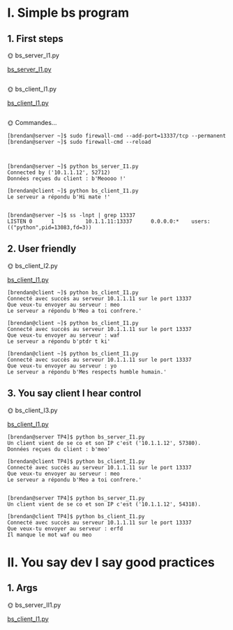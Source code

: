 # I. Simple bs program

## 1. First steps

🌞 bs_server_I1.py

[bs_server_I1.py](./bs_server_I1.py)
```

```

🌞 bs_client_I1.py

[bs_client_I1.py](./bs_client_I1.py)
```

```

🌞 Commandes...

```
[brendan@server ~]$ sudo firewall-cmd --add-port=13337/tcp --permanent
[brendan@server ~]$ sudo firewall-cmd --reload



[brendan@server ~]$ python bs_server_I1.py
Connected by ('10.1.1.12', 52712)
Données reçues du client : b'Meoooo !'

[brendan@client ~]$ python bs_client_I1.py
Le serveur a répondu b'Hi mate !'


[brendan@server ~]$ ss -lnpt | grep 13337
LISTEN 0      1          10.1.1.11:13337      0.0.0.0:*    users:(("python",pid=13083,fd=3))
```


## 2. User friendly

🌞 bs_client_I2.py

[bs_client_I1.py](./bs_client_I1.py)

```
[brendan@client ~]$ python bs_client_I1.py
Connecté avec succès au serveur 10.1.1.11 sur le port 13337
Que veux-tu envoyer au serveur : meo
Le serveur a répondu b'Meo a toi confrere.'

[brendan@client ~]$ python bs_client_I1.py
Connecté avec succès au serveur 10.1.1.11 sur le port 13337
Que veux-tu envoyer au serveur : waf
Le serveur a répondu b'ptdr t ki'

[brendan@client ~]$ python bs_client_I1.py
Connecté avec succès au serveur 10.1.1.11 sur le port 13337
Que veux-tu envoyer au serveur : yo
Le serveur a répondu b'Mes respects humble humain.'
```

## 3. You say client I hear control

🌞 bs_client_I3.py

[bs_client_I1.py](./bs_client_I1.py)

```
[brendan@server TP4]$ python bs_server_I1.py
Un client vient de se co et son IP c'est ('10.1.1.12', 57380).
Données reçues du client : b'meo'

[brendan@client TP4]$ python bs_client_I1.py
Connecté avec succès au serveur 10.1.1.11 sur le port 13337
Que veux-tu envoyer au serveur : meo
Le serveur a répondu b'Meo a toi confrere.'


[brendan@server TP4]$ python bs_server_I1.py
Un client vient de se co et son IP c'est ('10.1.1.12', 54318).

[brendan@client TP4]$ python bs_client_I1.py
Connecté avec succès au serveur 10.1.1.11 sur le port 13337
Que veux-tu envoyer au serveur : erfd
Il manque le mot waf ou meo
```

# II. You say dev I say good practices

## 1. Args

🌞 bs_server_II1.py

[bs_client_I1.py](./bs_server_I1.py)

```

```